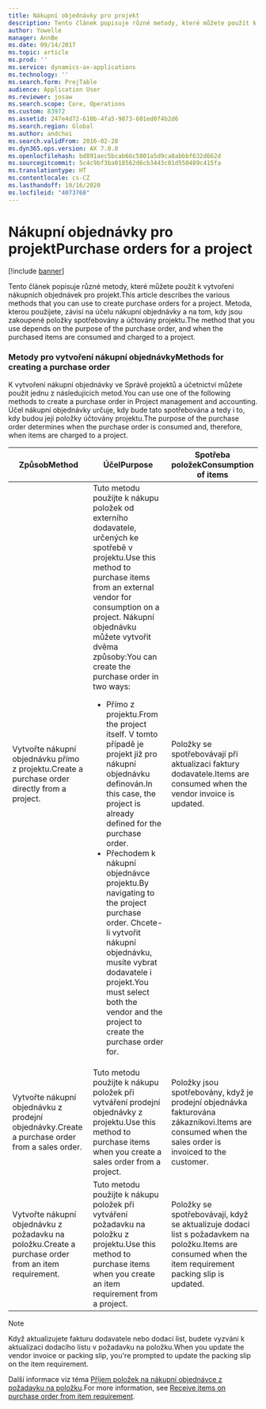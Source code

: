 ```yaml
---
title: Nákupní objednávky pro projekt
description: Tento článek popisuje různé metody, které můžete použít k vytvoření nákupních objednávek pro projekt. Metoda, kterou použijete, závisí na účelu nákupní objednávky a na tom, kdy jsou zakoupené položky spotřebovány a účtovány projektu.
author: Yowelle
manager: AnnBe
ms.date: 09/14/2017
ms.topic: article
ms.prod: ''
ms.service: dynamics-ax-applications
ms.technology: ''
ms.search.form: ProjTable
audience: Application User
ms.reviewer: josaw
ms.search.scope: Core, Operations
ms.custom: 83972
ms.assetid: 247e4d72-610b-4fa5-9873-601ed0f4b2d6
ms.search.region: Global
ms.author: andchoi
ms.search.validFrom: 2016-02-28
ms.dyn365.ops.version: AX 7.0.0
ms.openlocfilehash: bd891aec5bcab66c5801a5d9ca8abbbf632d662d
ms.sourcegitcommit: 5c4c9bf3ba018562d6cb3443c01d550489c415fa
ms.translationtype: HT
ms.contentlocale: cs-CZ
ms.lasthandoff: 10/16/2020
ms.locfileid: "4073768"
---
```

# <a name="purchase-orders-for-a-project"></a><span data-ttu-id="709ca-104">Nákupní objednávky pro projekt</span><span class="sxs-lookup"><span data-stu-id="709ca-104">Purchase orders for a project</span></span>

[!include [banner](../includes/banner.md)]

<span data-ttu-id="709ca-105">Tento článek popisuje různé metody, které můžete použít k vytvoření nákupních objednávek pro projekt.</span><span class="sxs-lookup"><span data-stu-id="709ca-105">This article describes the various methods that you can use to create purchase orders for a project.</span></span> <span data-ttu-id="709ca-106">Metoda, kterou použijete, závisí na účelu nákupní objednávky a na tom, kdy jsou zakoupené položky spotřebovány a účtovány projektu.</span><span class="sxs-lookup"><span data-stu-id="709ca-106">The method that you use depends on the purpose of the purchase order, and when the purchased items are consumed and charged to a project.</span></span>

### <a name="methods-for-creating-a-purchase-order"></a><span data-ttu-id="709ca-107">Metody pro vytvoření nákupní objednávky</span><span class="sxs-lookup"><span data-stu-id="709ca-107">Methods for creating a purchase order</span></span>

<span data-ttu-id="709ca-108">K vytvoření nákupní objednávky ve Správě projektů a účetnictví můžete použít jednu z následujících metod.</span><span class="sxs-lookup"><span data-stu-id="709ca-108">You can use one of the following methods to create a purchase order in Project management and accounting.</span></span> <span data-ttu-id="709ca-109">Účel nákupní objednávky určuje, kdy bude tato spotřebována a tedy i to, kdy budou její položky účtovány projektu.</span><span class="sxs-lookup"><span data-stu-id="709ca-109">The purpose of the purchase order determines when the purchase order is consumed and, therefore, when items are charged to a project.</span></span>

<table>
<colgroup>
<col width="33%" />
<col width="33%" />
<col width="33%" />
</colgroup>
<thead>
<tr class="header">
<th><span data-ttu-id="709ca-110">Způsob</span><span class="sxs-lookup"><span data-stu-id="709ca-110">Method</span></span></th>
<th><span data-ttu-id="709ca-111">Účel</span><span class="sxs-lookup"><span data-stu-id="709ca-111">Purpose</span></span></th>
<th><span data-ttu-id="709ca-112">Spotřeba položek</span><span class="sxs-lookup"><span data-stu-id="709ca-112">Consumption of items</span></span></th>
</tr>
</thead>
<tbody>
<tr class="odd">
<td><span data-ttu-id="709ca-113">Vytvořte nákupní objednávku přímo z projektu.</span><span class="sxs-lookup"><span data-stu-id="709ca-113">Create a purchase order directly from a project.</span></span></td>
<td><span data-ttu-id="709ca-114">Tuto metodu použijte k nákupu položek od externího dodavatele, určených ke spotřebě v projektu.</span><span class="sxs-lookup"><span data-stu-id="709ca-114">Use this method to purchase items from an external vendor for consumption on a project.</span></span> <span data-ttu-id="709ca-115">Nákupní objednávku můžete vytvořit dvěma způsoby:</span><span class="sxs-lookup"><span data-stu-id="709ca-115">You can create the purchase order in two ways:</span></span>
<ul>
<li><span data-ttu-id="709ca-116">Přímo z projektu.</span><span class="sxs-lookup"><span data-stu-id="709ca-116">From the project itself.</span></span> <span data-ttu-id="709ca-117">V tomto případě je projekt již pro nákupní objednávku definován.</span><span class="sxs-lookup"><span data-stu-id="709ca-117">In this case, the project is already defined for the purchase order.</span></span></li>
<li><span data-ttu-id="709ca-118">Přechodem k nákupní objednávce projektu.</span><span class="sxs-lookup"><span data-stu-id="709ca-118">By navigating to the project purchase order.</span></span> <span data-ttu-id="709ca-119">Chcete-li vytvořit nákupní objednávku, musíte vybrat dodavatele i projekt.</span><span class="sxs-lookup"><span data-stu-id="709ca-119">You must select both the vendor and the project to create the purchase order for.</span></span></li>
</ul></td>
<td><span data-ttu-id="709ca-120">Položky se spotřebovávají při aktualizaci faktury dodavatele.</span><span class="sxs-lookup"><span data-stu-id="709ca-120">Items are consumed when the vendor invoice is updated.</span></span></td>
</tr>
<tr class="even">
<td><span data-ttu-id="709ca-121">Vytvořte nákupní objednávku z prodejní objednávky.</span><span class="sxs-lookup"><span data-stu-id="709ca-121">Create a purchase order from a sales order.</span></span></td>
<td><span data-ttu-id="709ca-122">Tuto metodu použijte k nákupu položek při vytváření prodejní objednávky z projektu.</span><span class="sxs-lookup"><span data-stu-id="709ca-122">Use this method to purchase items when you create a sales order from a project.</span></span></td>
<td><span data-ttu-id="709ca-123">Položky jsou spotřebovány, když je prodejní objednávka fakturována zákazníkovi.</span><span class="sxs-lookup"><span data-stu-id="709ca-123">Items are consumed when the sales order is invoiced to the customer.</span></span></td>
</tr>
<tr class="odd">
<td><span data-ttu-id="709ca-124">Vytvořte nákupní objednávku z požadavku na položku.</span><span class="sxs-lookup"><span data-stu-id="709ca-124">Create a purchase order from an item requirement.</span></span></td>
<td><span data-ttu-id="709ca-125">Tuto metodu použijte k nákupu položek při vytváření požadavku na položku z projektu.</span><span class="sxs-lookup"><span data-stu-id="709ca-125">Use this method to purchase items when you create an item requirement from a project.</span></span></td>
<td><span data-ttu-id="709ca-126">Položky se spotřebovávají, když se aktualizuje dodací list s požadavkem na položku.</span><span class="sxs-lookup"><span data-stu-id="709ca-126">Items are consumed when the item requirement packing slip is updated.</span></span></td>
</tr>
</tbody>
</table>

> [!NOTE] 
> <span data-ttu-id="709ca-127">Když aktualizujete fakturu dodavatele nebo dodací list, budete vyzváni k aktualizaci dodacího listu v požadavku na položku.</span><span class="sxs-lookup"><span data-stu-id="709ca-127">When you update the vendor invoice or packing slip, you're prompted to update the packing slip on the item requirement.</span></span>

<span data-ttu-id="709ca-128">Další informace viz téma [Příjem položek na nákupní objednávce z požadavku na položku](tasks/receive-items-purchase-order-item-requirement.md).</span><span class="sxs-lookup"><span data-stu-id="709ca-128">For more information, see [Receive items on purchase order from item requirement](tasks/receive-items-purchase-order-item-requirement.md).</span></span>

